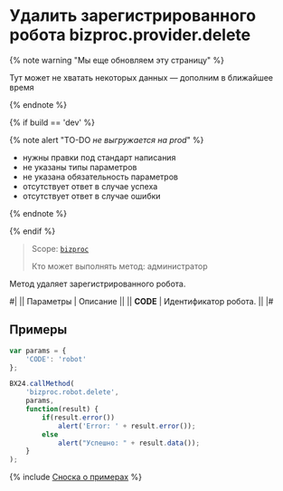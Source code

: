 # Удалить зарегистрированного робота bizproc.provider.delete

{% note warning "Мы еще обновляем эту страницу" %}

Тут может не хватать некоторых данных — дополним в ближайшее время

{% endnote %}

{% if build == 'dev' %}

{% note alert "TO-DO _не выгружается на prod_" %}

- нужны правки под стандарт написания
- не указаны типы параметров
- не указана обязательность параметров
- отсутствует ответ в случае успеха
- отсутствует ответ в случае ошибки

{% endnote %}

{% endif %}

> Scope: [`bizproc`](../../scopes/permissions.md)
>
> Кто может выполнять метод: администратор

Метод удаляет зарегистрированного робота.

#|
|| Параметры  | Описание ||
|| **CODE** | Идентификатор робота. ||
|#

## Примеры

```javascript
var params = {
    'CODE': 'robot'
};

BX24.callMethod(
    'bizproc.robot.delete',
    params,
    function(result) {
        if(result.error())
            alert('Error: ' + result.error());
        else
            alert("Успешно: " + result.data());
    }
);
```

{% include [Сноска о примерах](../../../_includes/examples.md) %}